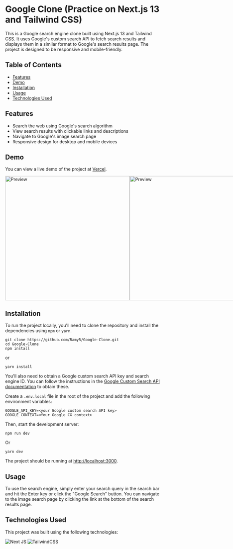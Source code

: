 # Google Clone (Practice on Next.js 13 and Tailwind CSS)

This is a Google search engine clone built using Next.js 13 and Tailwind CSS. It uses Google's custom search API to fetch search results and displays them in a similar format to Google's search results page. The project is designed to be responsive and mobile-friendly.

## Table of Contents

- [Features](#features)
- [Demo](#demo)
- [Installation](#installation)
- [Usage](#usage)
- [Technologies Used](#technologies-used)

## Features

- Search the web using Google's search algorithm
- View search results with clickable links and descriptions
- Navigate to Google's image search page
- Responsive design for desktop and mobile devices

## Demo

You can view a live demo of the project at [Vercel](https://google-clone-nextjs-tailwind.vercel.app/).
<div style="display: flex">
  <img style="width: 400px" src="https://github.com/Ramy5/Google-Clone/assets/74501165/43b86f26-9ba4-4138-a187-75da83b1ca96" alt="Preview">
  <img style="width: 400px" src="https://github.com/Ramy5/Google-Clone/assets/74501165/988dafa0-e045-447b-9a09-46bb989766ef" alt="Preview">
</div>

## Installation

To run the project locally, you'll need to clone the repository and install the dependencies using `npm` or `yarn`.

```
git clone https://github.com/Ramy5/Google-Clone.git
cd Google-Clone
npm install
```

or

```
yarn install
```

You'll also need to obtain a Google custom search API key and search engine ID. You can follow the instructions in the [Google Custom Search API documentation](https://developers.google.com/custom-search/v1/overview) to obtain these.

Create a `.env.local` file in the root of the project and add the following environment variables:
```
GOOGLE_API_KEY=<your Google custom search API key>
GOOGLE_CONTEXT=<Your Google CX context>
```
Then, start the development server:
```
npm run dev
```
Or
```
yarn dev
```

The project should be running at [http://localhost:3000](http://localhost:3000).

## Usage

To use the search engine, simply enter your search query in the search bar and hit the Enter key or click the "Google Search" button. You can navigate to the image search page by clicking the link at the bottom of the search results page.

## Technologies Used

This project was built using the following technologies:

![Next JS](https://img.shields.io/badge/Next-black?style=for-the-badge&logo=next.js&logoColor=white)
![TailwindCSS](https://img.shields.io/badge/tailwindcss-%2338B2AC.svg?style=for-the-badge&logo=tailwind-css&logoColor=white)

